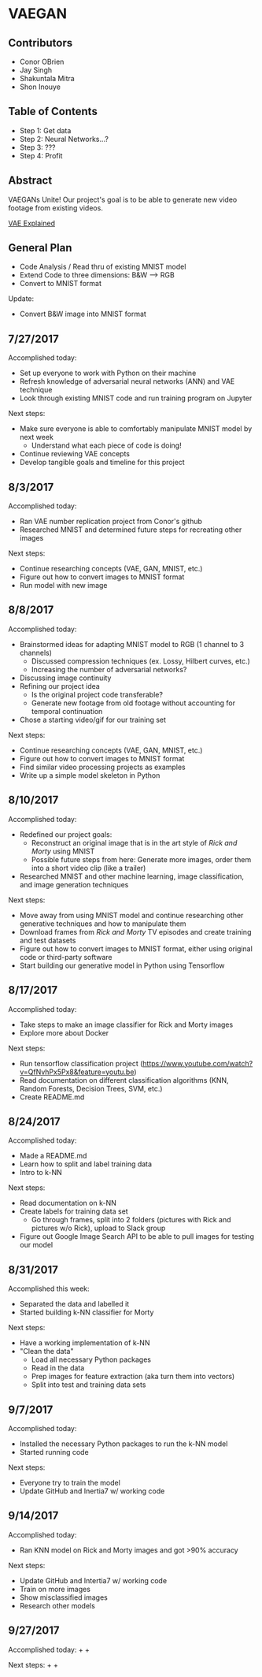 
# VAEGAN

## Contributors
+ Conor OBrien
+ Jay Singh
+ Shakuntala Mitra
+ Shon Inouye

## Table of Contents
+ Step 1: Get data
+ Step 2: Neural Networks...?
+ Step 3: ???
+ Step 4: Profit

## Abstract
VAEGANs Unite!
Our project's goal is to be able to generate new video footage from existing videos.

[VAE Explained](http://kvfrans.com/variational-autoencoders-explained/)

## General Plan
+ Code Analysis / Read thru of existing MNIST model
+ Extend Code to three dimensions: B&W --> RGB
+ Convert to MNIST format

Update:
+ Convert B&W image into MNIST format

## 7/27/2017
Accomplished today:
+ Set up everyone to work with Python on their machine
+ Refresh knowledge of adversarial neural networks (ANN) and VAE technique
+ Look through existing MNIST code and run training program on Jupyter

Next steps:
+ Make sure everyone is able to comfortably manipulate MNIST model by next week
    + Understand what each piece of code is doing!
+ Continue reviewing VAE concepts
+ Develop tangible goals and timeline for this project

## 8/3/2017
Accomplished today:
+ Ran VAE number replication project from Conor's github
+ Researched MNIST and determined future steps for recreating other images

Next steps:
+ Continue researching concepts (VAE, GAN, MNIST, etc.)
+ Figure out how to convert images to MNIST format
+ Run model with new image

## 8/8/2017
Accomplished today:
+ Brainstormed ideas for adapting MNIST model to RGB (1 channel to 3 channels)
    + Discussed compression techniques (ex. Lossy, Hilbert curves, etc.)
    + Increasing the number of adversarial networks?
+ Discussing image continuity
+ Refining our project idea
    + Is the original project code transferable?
    + Generate new footage from old footage without accounting for temporal continuation
+ Chose a starting video/gif for our training set

Next steps:
+ Continue researching concepts (VAE, GAN, MNIST, etc.)
+ Figure out how to convert images to MNIST format
+ Find similar video processing projects as examples
+ Write up a simple model skeleton in Python

## 8/10/2017
Accomplished today:
+ Redefined our project goals:
    + Reconstruct an original image that is in the art style of *Rick and Morty* using MNIST
    + Possible future steps from here: Generate more images, order them into a short video clip (like a trailer)
+ Researched MNIST and other machine learning, image classification, and image generation techniques

Next steps:
+ Move away from using MNIST model and continue researching other generative techniques and how to manipulate them
+ Download frames from *Rick and Morty* TV episodes and create training and test datasets
+ Figure out how to convert images to MNIST format, either using original code or third-party software
+ Start building our generative model in Python using Tensorflow

## 8/17/2017
Accomplished today:
+ Take steps to make an image classifier for Rick and Morty images
+ Explore more about Docker

Next steps:
+ Run tensorflow classification project (https://www.youtube.com/watch?v=QfNvhPx5Px8&feature=youtu.be)
+ Read documentation on different classification algorithms (KNN, Random Forests, Decision Trees, SVM, etc.)
+ Create README.md

## 8/24/2017
Accomplished today:
+ Made a README.md
+ Learn how to split and label training data
+ Intro to k-NN

Next steps:
+ Read documentation on k-NN
+ Create labels for training data set
    + Go through frames, split into 2 folders (pictures with Rick and pictures w/o Rick), upload to Slack group
+ Figure out Google Image Search API to be able to pull images for testing our model

## 8/31/2017
Accomplished this week:
+ Separated the data and labelled it
+ Started building k-NN classifier for Morty

Next steps:
+ Have a working implementation of k-NN
+ "Clean the data"
    + Load all necessary Python packages
    + Read in the data
    + Prep images for feature extraction (aka turn them into vectors)
    + Split into test and training data sets

## 9/7/2017
Accomplished today:
+ Installed the necessary Python packages to run the k-NN model
+ Started running code

Next steps:
+ Everyone try to train the model
+ Update GitHub and Inertia7 w/ working code

## 9/14/2017
Accomplished today:
+ Ran KNN model on Rick and Morty images and got >90% accuracy

Next steps:
+ Update GitHub and Intertia7 w/ working code
+ Train on more images
+ Show misclassified images
+ Research other models 

## 9/27/2017
Accomplished today:
+
+

Next steps:
+
+
